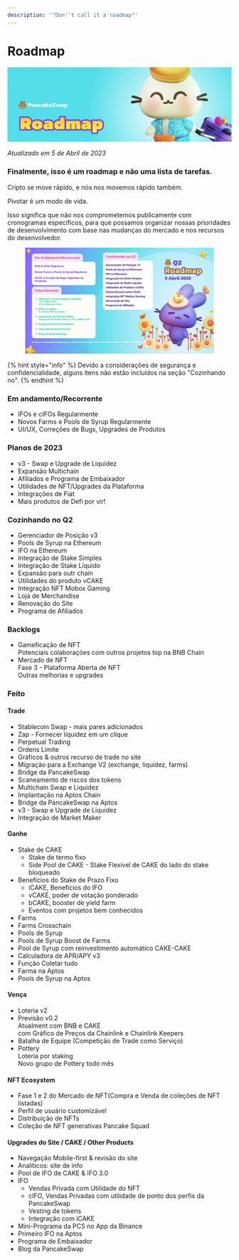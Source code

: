 ```yaml
---
description: '"Don''t call it a roadmap"'
---
```


# Roadmap

![](../.gitbook/assets/roadmap-header.png)

_Atualizado em 5 de Abril de 2023_

### Finalmente, isso é um roadmap e não uma lista de tarefas.

Cripto se move rápido, e nós nos movemos rápido também.&#x20;

Pivotar é um modo de vida.&#x20;

Isso significa que não nos comprometemos publicamente com cronogramas específicos, para que possamos organizar nossas prioridades de desenvolvimento com base nas mudanças do mercado e nos recursos do desenvolvedor.

<figure><img src="../.gitbook/assets/photo_2023-04-05_12-21-14.jpg" alt=""><figcaption></figcaption></figure>

{% hint style="info" %}
Devido a considerações de segurança e confidencialidade, alguns itens não estão incluídos na seção "Cozinhando no".
{% endhint %}

### Em andamento/Recorrente

* IFOs e cIFOs Regularmente
* Novos Farms e Pools de Syrup Regularmente&#x20;
* UI/UX, Correções de Bugs, Upgrades de Produtos&#x20;

### Planos de 2023&#x20;

* v3 - Swap e Upgrade de Liquidez
* Expansão Multichain&#x20;
* Afiliados e Programa de Embaixador
* Utilidades de NFT/Upgrades da Plataforma
* Integrações de Fiat
* Mais produtos de Defi por vir!

### Cozinhando no Q2

* Gerenciador de Posição v3
* Pools de Syrup na Ethereum
* IFO na Ethereum
* Integração de Stake Simples
* Integração de Stake Líquido
* Expansão para outr chain
* Utilidades do produto vCAKE
* Integração NFT Mobox Gaming&#x20;
* Loja de Merchandise
* Renovação do Site
* Programa de Afiliados

### Backlogs

* Gameficação de NFT\
  Potenciais colaborações com outros projetos top na BNB Chain
* Mercado de NFT \
  Fase 3 - Plataforma Aberta de NFT\
  Outras melhorias e upgrades

### Feito

#### Trade

* Stablecoin Swap - mais pares adicionados
* Zap - Fornecer liquidez em um clique
* Perpetual Trading
* Ordens Limite
* Gráficos & outros recurso de trade no site
* Migração para a Exchange V2 (exchange, liquidez, farms)
* Bridge da PancakeSwap
* Scaneamento de riscos dos tokens
* Multichain Swap e Liquidez
* Implantação na Aptos Chain
* Bridge da PancakeSwap na Aptos
* v3 - Swap e Upgrade de Liquidez
* Integração de Market Maker&#x20;

#### Ganhe

* Stake de CAKE&#x20;
  * Stake de termo fixo
  * Side Pool de CAKE - Stake Flexível de CAKE do lado do stake bloqueado
* Benefícios do Stake de Prazo Fixo&#x20;
  * iCAKE, Benefícios do IFO&#x20;
  * vCAKE, poder de votação ponderado
  * bCAKE, booster de yield farm
  * Eventos com projetos bem conhecidos
* Farms
* Farms Crosschain
* Pools de Syrup
* Pools de Syrup Boost de Farms
* Pool de Syrup com reinvestimento automático CAKE-CAKE&#x20;
* Calculadora de APR/APY v3
* Função Coletar tudo
* Farma na Aptos
* Pools de Syrup na Aptos

#### Vença

* Loteria v2
* Previsão v0.2\
  Atualment com BNB e CAKE\
  com Gráfico de Preços da Chainlink e Chainlink Keepers
* Batalha de Equipe (Competição de Trade como Serviço)
* Pottery\
  Loteria por staking\
  Novo grupo de Pottery todo mês

#### NFT Ecosystem

* Fase 1 e 2 do Mercado de NFT(Compra e Venda de coleções de NFT listadas)
* Perfil de usuário customizável
* Distribuição de NFTs
* Coleção de NFT generativas Pancake Squad

#### Upgrades do Site / CAKE / Other Products

* Navegação Mobile-first & revisão do site
* Analíticos: site de info
* Pool de IFO de CAKE & IFO 3.0
* IFO
  * Vendas Privada com Utilidade do NFT&#x20;
  * cIFO, Vendas Privadas com utilidade de ponto dos perfis da PancakeSwap
  * Vesting de tokens
  * Integração com iCAKE
* Mini-Programa da PCS no App da Binance&#x20;
* Primeiro IFO na Aptos
* Programa de Embaixador
* Blog da PancakeSwap
